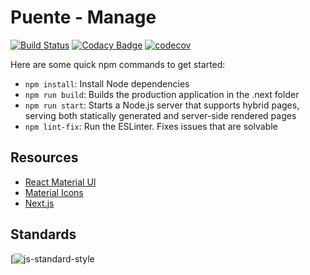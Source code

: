 # Puente - Manage

[![Build Status](https://travis-ci.com/hopetambala/puente-react-nextjs-platform.svg?branch=master)](https://travis-ci.com/hopetambala/puente-react-nextjs-platform)
[![Codacy Badge](https://api.codacy.com/project/badge/Grade/490748505d184028b66bbdaf9c83f887)](https://app.codacy.com/manual/hopetambala/puente-reactnative-collect?utm_source=github.com&utm_medium=referral&utm_content=hopetambala/puente-reactnative-collect&utm_campaign=Badge_Grade_Dashboard)
[![codecov](https://codecov.io/gh/hopetambala/puente-react-nextjs-platform/branch/master/graph/badge.svg)](https://codecov.io/gh/hopetambala/puente-react-nextjs-platform)

Here are some quick npm commands to get started:
- `npm install`: Install Node dependencies
- `npm run build`: Builds the production application in the .next folder 
- `npm run start`: Starts a Node.js server that supports hybrid pages, serving both statically generated and server-side rendered pages
- `npm lint-fix`: Run the ESLinter. Fixes issues that are solvable


## Resources

- [React Material UI](https://material-ui.com/)
- [Material Icons](https://materialdesignicons.com/)
- [Next.js](https://nextjs.org/) 


## Standards
[![js-standard-style](https://github.com/conventional-changelog/standard-version)
